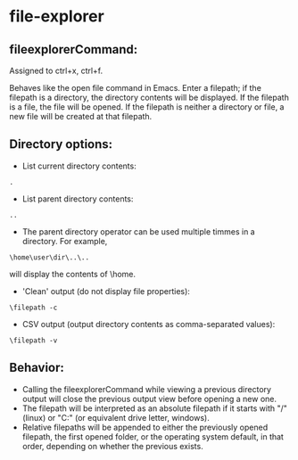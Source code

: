 # file-explorer

## fileexplorerCommand:
Assigned to ctrl+x, ctrl+f.

Behaves like the open file command in Emacs. Enter a filepath; if the filepath is a directory, the directory contents will be displayed. If the filepath is a file, the file will be opened. If the filepath is neither a directory or file, a new file will be created at that filepath.

## Directory options:
- List current directory contents:
```
.
```
- List parent directory contents:
```
..
```
- The parent directory operator can be used multiple timmes in a directory. For example,
```
\home\user\dir\..\..
```
will display the contents of \home.
- 'Clean' output (do not display file properties):
```
\filepath -c
```
- CSV output (output directory contents as comma-separated values):
```
\filepath -v
```

## Behavior:
- Calling the fileexplorerCommand while viewing a previous directory output will close the previous output view before opening a new one.
- The filepath will be interpreted as an absolute filepath if it starts with "/" (linux) or "C:\" (or equivalent drive letter, windows).
- Relative filepaths will be appended to either the previously opened filepath, the first opened folder, or the operating system default, in that order, depending on whether the previous exists.